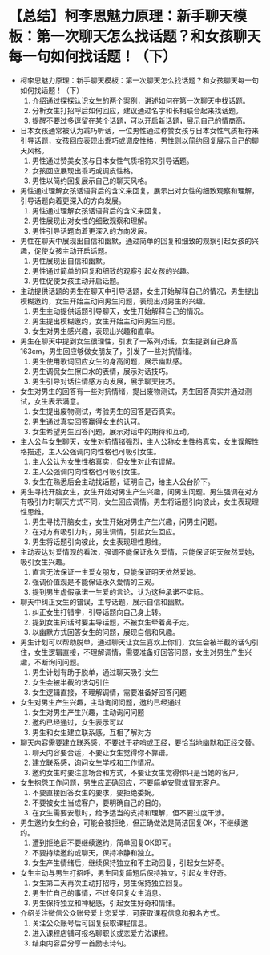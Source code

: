 # 【总结】柯李思魅力原理：新手聊天模板：第一次聊天怎么找话题？和女孩聊天每一句如何找话题！（下）

-   柯李思魅力原理：新手聊天模板：第一次聊天怎么找话题？和女孩聊天每一句如何找话题！（下）
    1.  介绍通过探探认识女生的两个案例，讲述如何在第一次聊天中找话题。
    2.  分析女生打招呼后如何回应，建议通过名字和长相联合起来找话题。
    3.  提醒不要过多逗留在某个话题，可以开启新话题，展示自己的情商高。
-   日本女孩通常被认为乖巧听话，一位男性通过称赞女孩与日本女性气质相符来引导话题，女孩回应表现出乖巧或调皮性格，男性则以简约回复展示自己的聊天风格。
    1.  男性通过赞美女孩与日本女性气质相符来引导话题。
    2.  女孩回应展现出乖巧或调皮性格。
    3.  男性以简约回复展示自己的聊天风格。
-   男性通过理解女孩话语背后的含义来回复，展示出对女性的细致观察和理解，引导话题向着更深入的方向发展。
    1.  男性通过理解女孩话语背后的含义来回复。
    2.  男性展现出对女性的细致观察和理解。
    3.  男性引导话题向着更深入的方向发展。
-   男性在聊天中展现出自信和幽默，通过简单的回复和细致的观察引起女孩的兴趣，促使女孩主动开启话题。
    1.  男性展现出自信和幽默。
    2.  男性通过简单的回复和细致的观察引起女孩的兴趣。
    3.  男性促使女孩主动开启话题。
-   主动提供话题的男生在聊天中引导话题，女生开始解释自己的情况，男生提出模糊邀约，女生开始主动问男生问题，表现出对男生的兴趣。
    1.  男生主动提供话题引导聊天，女生开始解释自己的情况。
    2.  男生提出模糊邀约，女生开始主动问男生问题。
    3.  女生对男生感兴趣，表现出兴趣和直率。
-   男生在聊天中提到女生很理性，引发了一系列对话，女生提到自己身高163cm，男生回应够做女朋友了，引发了一些对抗情绪。
    1.  男生使用歌词回应女生的身高问题，展示幽默感。
    2.  男生调侃女生擦口水的表情，展示对话技巧。
    3.  男生引导对话往情感方向发展，展示聊天技巧。
-   女生对男生的回答有一些对抗情绪，提出废物测试，男生回答真实并通过测试，女生表示满意。
    1.  女生提出废物测试，考验男生的回答是否真实。
    2.  男生通过真实回答赢得女生的认可。
    3.  女生希望男生回答问题，展示对话中的期待和互动。
-   主人公与女生聊天，女生对抗情绪强烈，主人公称女生性格真实，女生误解性格描述，主人公强调内向性格也可吸引女生。
    1.  主人公认为女生性格真实，但女生对此有误解。
    2.  主人公强调内向性格也可吸引女生。
    3.  女生在熟悉后会主动找话题，证明自己，给主人公台阶下。
-   男生寻找开脑女生，女生开始对男生产生兴趣，问男生问题。男生强调在对方有吸引力时聊天方式不同，女生回应调情。男生将话题引向彼此，女生表现理性思维。
    1.  男生寻找开脑女生，女生开始对男生产生兴趣，问男生问题。
    2.  在对方有吸引力时，男生调情，引起女生回应。
    3.  男生将话题引向彼此，女生表现理性思维。
-   主动表达对爱情观的看法，强调不能保证永久爱情，只能保证明天依然爱她，吸引女生兴趣。
    1.  直言无法保证一生爱女朋友，只能保证明天依然爱她。
    2.  强调价值观是不能保证永久爱情的三观。
    3.  提到男生虚假承诺一生爱的言论，认为这种承诺不实际。
-   聊天中纠正女生的错误，主导话题，展示自信和幽默。
    1.  纠正女生打错字，引导话题向自己身上转。
    2.  提到女生问话时要主导话题，不被女生牵着鼻子走。
    3.  以幽默方式回答女生的问题，展现自信和风趣。
-   男生计划可以帮助脱单，通过聊天让女生喜欢上你们，女生会被半截的话勾引住，女生逻辑直接，不理解调情，需要准备好回答问题，女生对男生产生兴趣，不断询问问题。
    1.  男生计划有助于脱单，通过聊天吸引女生
    2.  女生会被半截的话勾引住
    3.  女生逻辑直接，不理解调情，需要准备好回答问题
-   女生对男生产生兴趣，主动询问问题，邀约已经通过
    1.  女生对男生产生兴趣，主动询问问题
    2.  邀约已经通过，女生表示可以
    3.  男生和女生建立联系感，互相了解对方
-   聊天内容需要建立联系感，不要过于花哨或正经，要恰当地幽默和正经交替。
    1.  聊天内容要合适，不要让女生觉得你不靠谱。
    2.  建立联系感，询问女生学校和工作情况。
    3.  邀约女生时要注意场合和方式，不要让女生觉得你只是当她的客户。
-   女生抱怨工作问题，男生应正确回应，不要简单安慰或冒充客户。
    1.  不要直接回答女生的要求，要拒绝委婉。
    2.  不要被女生当成客户，要明确自己的目的。
    3.  在女生需要安慰时，给予适当的支持和理解，但不要过度干涉。
-   男生邀约女生约会，可能会被拒绝，但正确做法是简洁回复OK，不继续邀约。
    1.  遭到拒绝后不要继续邀约，简单回复OK即可。
    2.  不要持续邀约或聊天，保持冷静和独立。
    3.  女生产生情绪后，继续保持独立和不主动回复，引起女生好奇。
-   女生主动与男生打招呼，男生回复简短后保持独立，引起女生好奇。
    1.  女生第二天再次主动打招呼，男生保持独立回复。
    2.  男生忙自己的事情，不过多回复女生消息。
    3.  男生保持独立和神秘感，引起女生好奇和情绪。
-   介绍关注微信公众账号爱上恋爱学，可获取课程信息和报名方式。
    1.  关注公众账号后可回复获取课程信息。
    2.  进入课程店铺可报名聊职长或恋爱方法课程。
    3.  结束内容后分享一首励志诗句。